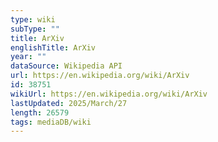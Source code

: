 ```yaml
---
type: wiki
subType: ""
title: ArXiv
englishTitle: ArXiv
year: ""
dataSource: Wikipedia API
url: https://en.wikipedia.org/wiki/ArXiv
id: 38751
wikiUrl: https://en.wikipedia.org/wiki/ArXiv
lastUpdated: 2025/March/27
length: 26579
tags: mediaDB/wiki
---
```

